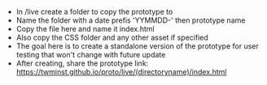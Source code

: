 - In /live create a folder to copy the prototype to
- Name the folder with a date prefis 'YYMMDD-' then prototype name
- Copy the file here and name it index.html
- Also copy the CSS folder and any other asset if specified
- The goal here is to create a standalone version of the prototype for user testing that won't change with future update
- After creating, share the prototype link: https://twminst.github.io/proto/live/(directoryname)/index.html